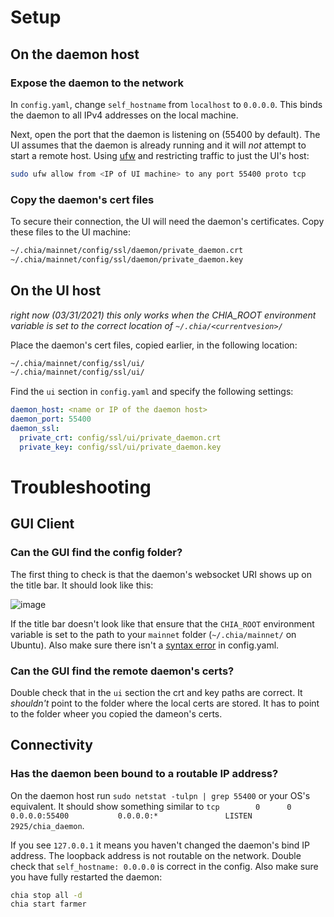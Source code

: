 # Setup

## On the daemon host

### Expose the daemon to the network

In `config.yaml`, change `self_hostname` from `localhost` to `0.0.0.0`. This binds the daemon to all IPv4 addresses on the local machine.

Next, open the port that the daemon is listening on (55400 by default). The UI assumes that the daemon is already running and it will _not_ attempt to start a remote host. Using [ufw](https://help.ubuntu.com/community/UFW) and restricting traffic to just the UI's host:

````bash
sudo ufw allow from <IP of UI machine> to any port 55400 proto tcp
````

### Copy the daemon's cert files

To secure their connection, the UI will need the daemon's certificates. Copy these files to the UI machine:

````bash
~/.chia/mainnet/config/ssl/daemon/private_daemon.crt
~/.chia/mainnet/config/ssl/daemon/private_daemon.key
````

## On the UI host

_right now (03/31/2021) this only works when the *CHIA_ROOT* environment variable is set to the correct location of `~/.chia/<currentvesion>/`_

Place the daemon's cert files, copied earlier, in the following location:

````bash
~/.chia/mainnet/config/ssl/ui/
~/.chia/mainnet/config/ssl/ui/
````

Find the `ui` section in `config.yaml` and specify the following settings:

````yaml
daemon_host: <name or IP of the daemon host>
daemon_port: 55400
daemon_ssl:
  private_crt: config/ssl/ui/private_daemon.crt
  private_key: config/ssl/ui/private_daemon.key
````

# Troubleshooting

## GUI Client

### Can the GUI find the config folder?
The first thing to check is that the daemon's websocket URI shows up on the title bar. It should look like this:

![image](https://user-images.githubusercontent.com/5160233/111890456-6ca97f00-89b7-11eb-8f20-a8dc80d0d138.png)

If the title bar doesn't look like that ensure that the `CHIA_ROOT` environment variable is set to the path to your `mainnet` folder (`~/.chia/mainnet/` on Ubuntu). Also make sure there isn't a [syntax error](https://yamlchecker.com/) in config.yaml.

### Can the GUI find the remote daemon's certs?

Double check that in the `ui` section the crt and key paths are correct. It _shouldn't_ point to the folder where the local certs are stored. It has to point to the folder wheer you copied the dameon's certs.

## Connectivity

### Has the daemon been bound to a routable IP address?
On the daemon host run `sudo netstat -tulpn | grep 55400` or your OS's equivalent. It should show something similar to `tcp        0      0 0.0.0.0:55400           0.0.0.0:*               LISTEN      2925/chia_daemon`.

If you see `127.0.0.1` it means you haven't changed the daemon's bind IP address. The loopback address is not routable on the network. Double check that `self_hostname: 0.0.0.0` is correct in the config. Also make sure you have fully restarted the daemon:

````bash
chia stop all -d
chia start farmer
````